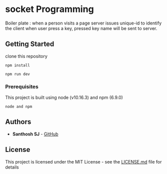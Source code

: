 # socket Programming

Boiler plate :
when a person visits a page server issues unique-id to identify the client
when user press a key, pressed key name will be sent to server.

## Getting Started

clone this repository
```
npm install

npm run dev
```

### Prerequisites

This project is built using  node (v10.16.3) and npm (6.9.0)


```
node and npm
```

## Authors

* **Santhosh SJ**  - [GitHub](https://github.com/SANTHOSH-SJ)

## License

This project is licensed under the MIT License - see the [LICENSE.md](LICENSE.md) file for details
